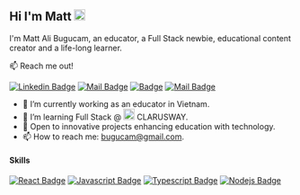 ## Hi I'm Matt <img src="https://user-images.githubusercontent.com/1303154/88677602-1635ba80-d120-11ea-84d8-d263ba5fc3c0.gif" width="20px" alt="hi">

I'm Matt Ali Bugucam, an educator, a Full Stack newbie, educational content creator and a life-long learner.

:mailbox: Reach me out!

[![Linkedin Badge](https://img.shields.io/badge/-MattAliBugucam-0e76a8?style=flat&labelColor=0e76a8&logo=linkedin&logoColor=white)](https://www.linkedin.com/in/mattalibugucam/) [![Mail Badge](https://img.shields.io/badge/-bugucam-c0392b?style=flat&labelColor=c0392b&logo=gmail&logoColor=white)](mailto:bugucam@gmail.com) [![Badge](https://img.shields.io/badge/Homepage-mabgcm.com-brightgreen)](https://www.mabgcm.com) [![Mail Badge](https://img.shields.io/badge/-TeacherTech-e74c3c?style=flat&labelColor=e74c3c&logo=youtube&logoColor=white)](https://www.youtube.com/channel/UCp916DkUotcxQToeMXlAq4A)


- 🔭 I’m currently working as an educator in Vietnam.
- 🔭 I’m learning Full Stack @ <img src="https://yt3.ggpht.com/9G9SnKyyUUHgnyWHdYT1T8Rg00I-zbs1BE-5p0D-rlWNR422iC6-Mvuz3c3mzt0adhsOpjKeays=s900-c-k-c0x00ffffff-no-rj" height="20px" alt="hi"> CLARUSWAY.
- 🤔 Open to innovative projects enhancing education with technology.
- 📫 How to reach me: bugucam@gmail.com.

#### Skills


[![React Badge](https://img.shields.io/badge/-React-61DBFB?style=for-the-badge&labelColor=black&logo=react&logoColor=61DBFB)](#) [![Javascript Badge](https://img.shields.io/badge/-Javascript-F0DB4F?style=for-the-badge&labelColor=black&logo=javascript&logoColor=F0DB4F)](#) [![Typescript Badge](https://img.shields.io/badge/-Typescript-007acc?style=for-the-badge&labelColor=black&logo=typescript&logoColor=007acc)](#) [![Nodejs Badge](https://img.shields.io/badge/-Nodejs-3C873A?style=for-the-badge&labelColor=black&logo=node.js&logoColor=3C873A)](#)
